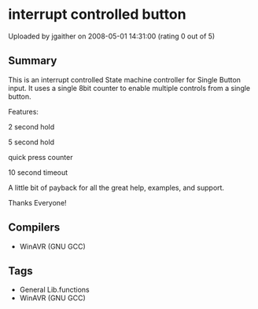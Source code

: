 # interrupt controlled button

Uploaded by jgaither on 2008-05-01 14:31:00 (rating 0 out of 5)

## Summary

This is an interrupt controlled State machine controller for Single Button input. It uses a single 8bit counter to enable multiple controls from a single button.


Features:  

 2 second hold  

 5 second hold  

 quick press counter  

 10 second timeout


A little bit of payback for all the great help, examples, and support.


Thanks Everyone!

## Compilers

- WinAVR (GNU GCC)

## Tags

- General Lib.functions
- WinAVR (GNU GCC)
